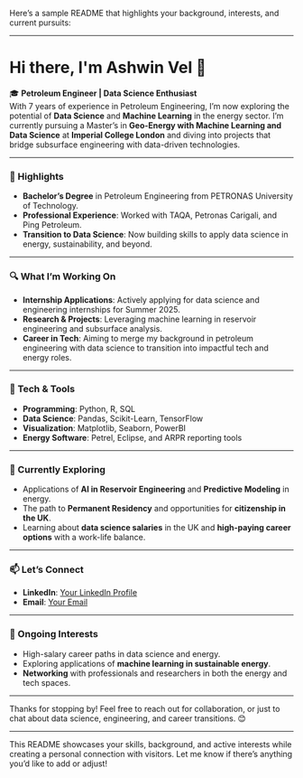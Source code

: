 Here’s a sample README that highlights your background, interests, and current pursuits:

---

# Hi there, I'm Ashwin Vel 👋

🎓 **Petroleum Engineer | Data Science Enthusiast**  
With 7 years of experience in Petroleum Engineering, I’m now exploring the potential of **Data Science** and **Machine Learning** in the energy sector. I’m currently pursuing a Master’s in **Geo-Energy with Machine Learning and Data Science** at **Imperial College London** and diving into projects that bridge subsurface engineering with data-driven technologies.

---

### 🌟 Highlights

- **Bachelor’s Degree** in Petroleum Engineering from PETRONAS University of Technology.
- **Professional Experience**: Worked with TAQA, Petronas Carigali, and Ping Petroleum.
- **Transition to Data Science**: Now building skills to apply data science in energy, sustainability, and beyond.

---

### 🔍 What I’m Working On

- **Internship Applications**: Actively applying for data science and engineering internships for Summer 2025.
- **Research & Projects**: Leveraging machine learning in reservoir engineering and subsurface analysis.
- **Career in Tech**: Aiming to merge my background in petroleum engineering with data science to transition into impactful tech and energy roles.

---

### 🔧 Tech & Tools

- **Programming**: Python, R, SQL
- **Data Science**: Pandas, Scikit-Learn, TensorFlow
- **Visualization**: Matplotlib, Seaborn, PowerBI
- **Energy Software**: Petrel, Eclipse, and ARPR reporting tools

---

### 🌱 Currently Exploring

- Applications of **AI in Reservoir Engineering** and **Predictive Modeling** in energy.
- The path to **Permanent Residency** and opportunities for **citizenship in the UK**.
- Learning about **data science salaries** in the UK and **high-paying career options** with a work-life balance.

---

### 📫 Let’s Connect

- **LinkedIn**: [Your LinkedIn Profile](#)  
- **Email**: [Your Email](mailto:your.email@example.com)

---

### 📝 Ongoing Interests

- High-salary career paths in data science and energy.
- Exploring applications of **machine learning in sustainable energy**.
- **Networking** with professionals and researchers in both the energy and tech spaces.

---

Thanks for stopping by! Feel free to reach out for collaboration, or just to chat about data science, engineering, and career transitions. 😊

--- 

This README showcases your skills, background, and active interests while creating a personal connection with visitors. Let me know if there’s anything you’d like to add or adjust!
